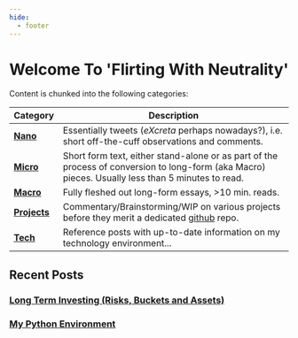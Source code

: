 ```yaml
---
hide:
  - footer
---
```


# Welcome To 'Flirting With Neutrality'

Content is chunked into the following categories:

| Category                                | Description                                                                                                                                       |
|-----------------------------------------|---------------------------------------------------------------------------------------------------------------------------------------------------|
| [**Nano**](posts/nano/index.md)         | Essentially tweets (_eXcreta_ perhaps nowadays?), i.e. short off-the-cuff observations and comments.                                              |
| [**Micro**](posts/micro/index.md)       | Short form text, either stand-alone or as part of the process of conversion to long-form (aka Macro) pieces. Usually less than 5 minutes to read. |
| [**Macro**](posts/macro/index.md)       | Fully fleshed out long-form essays, >10 min. reads.                                                                                               |
| [**Projects**](posts/projects/index.md) | Commentary/Brainstorming/WIP on various projects before they merit a dedicated [github](https://github.com/PBorocz) repo.                         |
| [**Tech**](posts/tech/index.md)         | Reference posts with up-to-date information on my technology environment...                                                                       |

## Recent Posts

### [Long Term Investing (Risks, Buckets and Assets)](posts/macro/investing.md)

### [My Python Environment](posts/tech/python.md)
